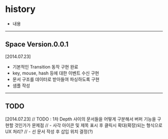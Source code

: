 history
=======

- 내용

-----------------------
Space Version.0.0.1
-----------------------

[2014.07.23]
* 기본적인 Transition 동작 구현 완료
* key, mouse, hash 등에 대한 이벤트 수신 구현
* 문서 구조를 데이터로 받아들여 파싱하도록 구현
* 샘플 작성


-----------------------
TODO
-----------------------

[2014.07.23]
		// TODO : 1차 Depth 사이의 문서들을 어떻게 구분해서 버퍼 기능을 구현할 것인가가 문제점
		// - 사각 아이콘 및 제목 표시 후 클릭시 확대(확장)되는 형식으로 UX 처리?
		// - 선 문서 작성 후 삽입 위치 결정(?)
